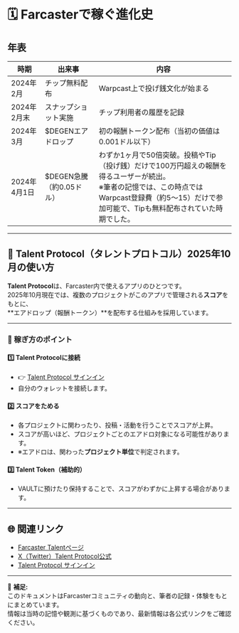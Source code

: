 # 🗓 Farcasterで稼ぐ進化史

## 年表

| 時期 | 出来事 | 内容 |
|------|--------|------|
| 2024年2月 | チップ無料配布 | Warpcast上で投げ銭文化が始まる |
| 2024年2月末 | スナップショット実施 | チップ利用者の履歴を記録 |
| 2024年3月 | $DEGENエアドロップ | 初の報酬トークン配布（当初の価値は0.001ドル以下） |
| 2024年4月1日 | $DEGEN急騰（約0.05ドル） | わずか1ヶ月で50倍突破。投稿やTip（投げ銭）だけで100万円超えの報酬を得るユーザーが続出。<br>※筆者の記憶では、この時点ではWarpcast登録費（約$5〜$15）だけで参加可能で、Tipも無料配布されていた時期でした。 |

---

## 💎 Talent Protocol（タレントプロトコル）2025年10月の使い方

**Talent Protocol**は、Farcaster内で使えるアプリのひとつです。  
2025年10月現在では、複数のプロジェクトがこのアプリで管理される**スコア**をもとに、  
**エアドロップ（報酬トークン）**を配布する仕組みを採用しています。

---

### 🎯 稼ぎ方のポイント

#### 1️⃣ Talent Protocolに接続
- 👉 [Talent Protocol サインイン](https://app.talentprotocol.com)
- 自分のウォレットを接続します。

#### 2️⃣ スコアをためる
- 各プロジェクトに関わったり、投稿・活動を行うことでスコアが上昇。
- スコアが高いほど、プロジェクトごとのエアドロ対象になる可能性があります。
- ※エアドロは、関わった**プロジェクト単位**で判定されます。

#### 3️⃣ Talent Token（補助的）
- VAULTに預けたり保持することで、スコアがわずかに上昇する場合があります。

---

## 🌐 関連リンク

- [Farcaster Talentページ](https://warpcast.com/~/channel/talent)
- [X（Twitter）Talent Protocol公式](https://twitter.com/talentprotocol)
- [Talent Protocol サインイン](https://app.talentprotocol.com)

---

🧩 **補足:**  
このドキュメントはFarcasterコミュニティの動向と、筆者の記録・体験をもとにまとめています。  
情報は当時の記憶や観測に基づくものであり、最新情報は各公式リンクをご確認ください。
